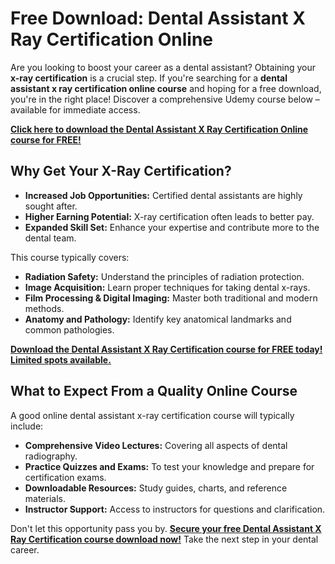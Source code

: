 # Free Download: Dental Assistant X Ray Certification Online

Are you looking to boost your career as a dental assistant? Obtaining your **x-ray certification** is a crucial step. If you're searching for a **dental assistant x ray certification online course** and hoping for a free download, you're in the right place! Discover a comprehensive Udemy course below – available for immediate access.

[**Click here to download the Dental Assistant X Ray Certification Online course for FREE!**](https://udemywork.com/dental-assistant-x-ray-certification-online)

## Why Get Your X-Ray Certification?

*   **Increased Job Opportunities:** Certified dental assistants are highly sought after.
*   **Higher Earning Potential:** X-ray certification often leads to better pay.
*   **Expanded Skill Set:** Enhance your expertise and contribute more to the dental team.

This course typically covers:

*   **Radiation Safety:** Understand the principles of radiation protection.
*   **Image Acquisition:** Learn proper techniques for taking dental x-rays.
*   **Film Processing & Digital Imaging:** Master both traditional and modern methods.
*   **Anatomy and Pathology:** Identify key anatomical landmarks and common pathologies.

[**Download the Dental Assistant X Ray Certification course for FREE today! Limited spots available.**](https://udemywork.com/dental-assistant-x-ray-certification-online)

## What to Expect From a Quality Online Course

A good online dental assistant x-ray certification course will typically include:

*   **Comprehensive Video Lectures:** Covering all aspects of dental radiography.
*   **Practice Quizzes and Exams:** To test your knowledge and prepare for certification exams.
*   **Downloadable Resources:** Study guides, charts, and reference materials.
*   **Instructor Support:** Access to instructors for questions and clarification.

Don't let this opportunity pass you by. **[Secure your free Dental Assistant X Ray Certification course download now!](https://udemywork.com/dental-assistant-x-ray-certification-online)** Take the next step in your dental career.
